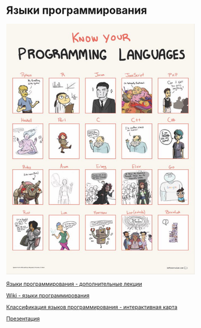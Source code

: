#  Языки программирования



![](./Lesson_2/prev.jpg)

[Языки программирования - дополнительные лекции](https://moodle.kstu.ru/mod/page/view.php?id=47345)

[Wiki - языки программирования](https://ru.wikipedia.org/wiki/%D0%AF%D0%B7%D1%8B%D0%BA_%D0%BF%D1%80%D0%BE%D0%B3%D1%80%D0%B0%D0%BC%D0%BC%D0%B8%D1%80%D0%BE%D0%B2%D0%B0%D0%BD%D0%B8%D1%8F)

[Классификация языков программирования - интерактивная карта](https://cdn3.mindmeister.com/ru/129081511/_?fullscreen=1)

[Презентация](https://github.com/ximik666/aip_1_course/blob/main/lessons/Lesson_2/Языки_программирования_през.pdf)

